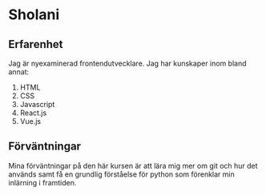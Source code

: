 # Sholani

## Erfarenhet

Jag är nyexaminerad frontendutvecklare.
Jag har kunskaper inom bland annat:

1. HTML
2. CSS
3. Javascript
4. React.js
5. Vue.js

## Förväntningar

Mina förväntningar på den här kursen är att lära mig mer om git och hur det används samt få en grundlig förståelse för python som förenklar min inlärning i framtiden.

